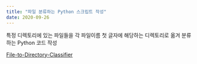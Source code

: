 ```yaml
---
title: "파일 분류하는 Python 스크립트 작성"
date: 2020-09-26
---
```


특정 디렉토리에 있는 파일들을 각 파일이름 첫 글자에 해당하는 디렉토리로 옮겨 분류하는 Python 코드 작성

[File-to-Directory-Classifier](https://github.com/wehong/File-to-Directory-Classifier)
